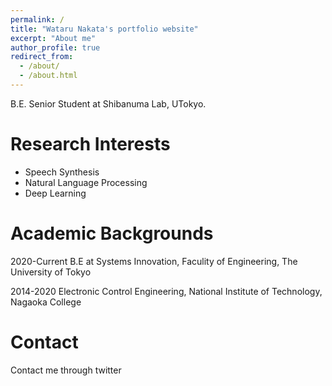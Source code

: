 ```yaml
---
permalink: /
title: "Wataru Nakata's portfolio website"
excerpt: "About me"
author_profile: true
redirect_from: 
  - /about/
  - /about.html
---
```

B.E. Senior Student at Shibanuma Lab, UTokyo.
# Research Interests
* Speech Synthesis
* Natural Language Processing
* Deep Learning

# Academic Backgrounds

2020-Current B.E at Systems Innovation, Faculity of Engineering, The University of Tokyo

2014-2020 Electronic Control Engineering, National Institute of Technology, Nagaoka College


# Contact
Contact me through twitter
